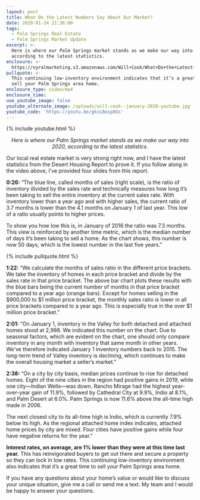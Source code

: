 ```yaml
---
layout: post
title: What Do the Latest Numbers Say About Our Market?
date: 2020-01-24 21:36:00
tags:
  - Palm Springs Real Estate
  - Palm Springs Market Update
excerpt: >-
  Here is where our Palm Springs market stands as we make our way into 2020,
  according to the latest statistics.
enclosure: >-
  https://vyralmarketing.s3.amazonaws.com/Will+Cook/What+Do+the+Latest+Numbers+Say+About+Our+Market_.mp4
pullquote: >-
  This continuing low-inventory environment indicates that it’s a great time to
  sell your Palm Springs area home.
enclosure_type: video/mp4
enclosure_time:
use_youtube_image: false
youtube_alternate_image: /uploads/will-cook--january-2020-youtube.jpg
youtube_code: 'https://youtu.be/gkcLBosp8Ss'
---
```


{% include youtube.html %}

<p style="text-align: center;"><em>Here is where our Palm Springs market stands as we make our way into 2020, according to the latest statistics.</em></p>

Our local real estate market is very strong right now, and I have the latest statistics from the Desert Housing Report to prove it. If you follow along in the video above, I’ve provided four slides from this report.

**0:26:** “The blue line, called months of sales (right scale), is the ratio of inventory divided by the sales rate and technically measures how long it’s been taking to sell the entire inventory at the current sales rate. With inventory lower than a year ago and with higher sales, the current ratio of 3.7 months is lower than the 4.1 months on January 1 of last year. This low of a ratio usually points to higher prices.&nbsp;

To show you how low this is, in January of 2016 the ratio was 7.3 months. This view is reinforced by another time metric, which is the median number of days it’s been taking to sell a home. As the chart shows, this number is now 50 days, which is the lowest number in the last five years.”

{% include pullquote.html %}

**1:22:** “We calculate the months of sales ratio in the different price brackets. We take the inventory of homes in each price bracket and divide by the sales rate in that price bracket. The above bar chart plots these results with the blue bars being the current number of months in that price bracket compared to a year ago (orange bars). Except for homes selling in the $900,000 to $1 million price bracket, the monthly sales ratio is lower in all price brackets compared to a year ago. This is especially true in the over $1 million price bracket.”&nbsp;

**2:01:** “On January 1, inventory in the Valley for both detached and attached homes stood at 2,998. We indicated this number on the chart. Due to seasonal factors, which are evident on the chart, one should only compare inventory in any month with inventory that same month in other years. We’ve therefore indicated January 1 inventory numbers back to 2015. The long-term trend of Valley inventory is declining, which continues to make the overall housing market a seller’s market."

**2:38:** “On a city by city basis, median prices continue to rise for detached homes. Eight of the nine cities in the region had positive gains in 2019, while one city—Indian Wells—was down. Rancho Mirage had the highest year-over-year gain of 11.9%, followed by Cathedral City at 9.9%, Indio at 8.1%, and Palm Desert at 6.0%. Palm Springs is now 11.6% above the all-time high made in 2006.&nbsp;

The next closest city to its all-time high is Indio, which is currently 7.9% below its high. As the regional attached home index indicates, attached home prices by city are mixed. Four cities have positive gains while four have negative returns for the year.”

**Interest rates, on average, are 1% lower than they were at this time last year.** This has reinvigorated buyers to get out there and secure a property so they can lock in low rates. This continuing low-inventory environment also indicates that it’s a great time to sell your Palm Springs area home.&nbsp;

If you have any questions about your home’s value or would like to discuss your unique situation, give me a call or send me a text. My team and I would be happy to answer your questions.